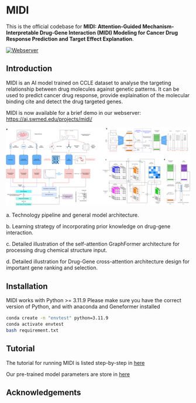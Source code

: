 # MIDI
This is the official codebase for **MIDI: Attention-Guided Mechanism-Interpretable Drug-Gene Interaction (MIDI) Modeling for Cancer Drug Response Prediction and Target Effect Explanation**.


[![Webserver](https://img.shields.io/badge/Webserver-blue)](https://ai.swmed.edu/projects/midi/)

## Introduction
MIDI is an AI model trained on CCLE dataset to analyse the targeting relationship between drug molecules against genetic patterns. It can be used to predict cancer drug response, provide explaination of the molecular binding cite and detect the drug targeted genes.

MIDI is now available for a brief demo in our webserver: https://ai.swmed.edu/projects/midi/ 



![Model Architecture](figures/pipeline.png)

a. Technology pipeline and general model architecture. 

b. Learning strategy of incorporating prior knowledge on drug-gene interaction. 

c. Detailed illustration of the self-attention GraphFormer architecture for processing drug chemical structure input. 

d. Detailed illustration for Drug-Gene cross-attention architecture design for important gene ranking and selection.

## Installation

MIDI works with Python >= 3.11.9 Please make sure you have the correct version of Python, and with anaconda and Geneformer installed

```bash
conda create -n "envtest" python=3.11.9
conda activate envtest
bash requirement.txt
```

## Tutorial
The tutorial for running MIDI is listed step-by-step in [here](tutorial)

Our pre-trained model parameters are store in [here](Pre_train_model) 


## Acknowledgements
